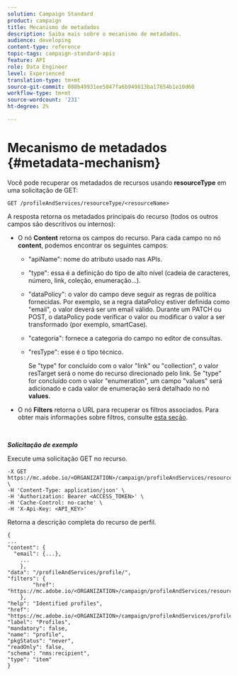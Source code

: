 ```yaml
---
solution: Campaign Standard
product: campaign
title: Mecanismo de metadados
description: Saiba mais sobre o mecanismo de metadados.
audience: developing
content-type: reference
topic-tags: campaign-standard-apis
feature: API
role: Data Engineer
level: Experienced
translation-type: tm+mt
source-git-commit: 088b49931ee5047fa6b949813ba17654b1e10d60
workflow-type: tm+mt
source-wordcount: '231'
ht-degree: 2%

---
```



# Mecanismo de metadados {#metadata-mechanism}

Você pode recuperar os metadados de recursos usando **resourceType** em uma solicitação de GET:

`GET /profileAndServices/resourceType/<resourceName>`

A resposta retorna os metadados principais do recurso (todos os outros campos são descritivos ou internos):

* O nó **Content** retorna os campos do recurso. Para cada campo no nó **content**, podemos encontrar os seguintes campos:

   * &quot;apiName&quot;: nome do atributo usado nas APIs.
   * &quot;type&quot;: essa é a definição do tipo de alto nível (cadeia de caracteres, número, link, coleção, enumeração...).
   * &quot;dataPolicy&quot;: o valor do campo deve seguir as regras de política fornecidas. Por exemplo, se a regra dataPolicy estiver definida como &quot;email&quot;, o valor deverá ser um email válido. Durante um PATCH ou POST, o dataPolicy pode verificar o valor ou modificar o valor a ser transformado (por exemplo, smartCase).
   * &quot;categoria&quot;: fornece a categoria do campo no editor de consultas.
   * &quot;resType&quot;: esse é o tipo técnico.

      Se &quot;type&quot; for concluído com o valor &quot;link&quot; ou &quot;collection&quot;, o valor resTarget será o nome do recurso direcionado pelo link.
Se &quot;type&quot; for concluído com o valor &quot;enumeration&quot;, um campo &quot;values&quot; será adicionado e cada valor de enumeração será detalhado no nó **values**.

* O nó **Filters** retorna o URL para recuperar os filtros associados. Para obter mais informações sobre filtros, consulte [esta seção](../../api/using/filtering.md).

<!-- créer une section au même niveau sur les liens -->
<!-- dans l'exemple: birthdate, email +  mettre 2 liens : un de type 1-1 , 1-N
si on prend l'exemple de l'org unit, on aura un bon exemple lien -->
<!-- plus reparler du node Data -->

<br/>

***Solicitação de exemplo***

Execute uma solicitação GET no recurso.

```
-X GET https://mc.adobe.io/<ORGANIZATION>/campaign/profileAndServices/resourceType/profile \
-H 'Content-Type: application/json' \
-H 'Authorization: Bearer <ACCESS_TOKEN>' \
-H 'Cache-Control: no-cache' \
-H 'X-Api-Key: <API_KEY>'
```

Retorna a descrição completa do recurso de perfil.

```
{
...
"content": {
  "email": {...},
    ...
    },
"data": "/profileAndServices/profile/",
"filters": {
        "href": "https://mc.adobe.io/<ORGANIZATION>/campaign/profileAndServices/resourceType/<PKEY>"
    },
"help": "Identified profiles",
"href": "https://mc.adobe.io/<ORGANIZATION>/campaign/profileAndServices/profile/metadata",
"label": "Profiles",
"mandatory": false,
"name": "profile",
"pkgStatus": "never",
"readOnly": false,
"schema": "nms:recipient",
"type": "item"
}
```
